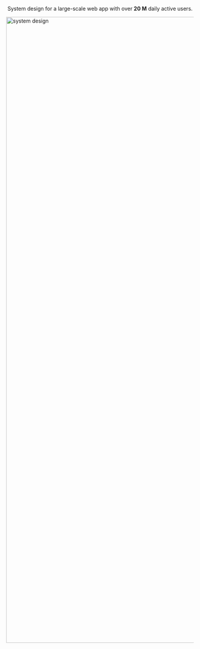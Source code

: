 <p align="center">System design for a large-scale web app with over <strong>20 M</strong> daily active users.
</p>
<img width="1682" alt="system design" src="https://github.com/user-attachments/assets/21dbf72c-b2a3-413b-9822-bc0b89d2fe61" />

